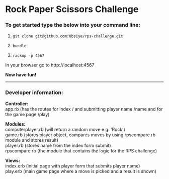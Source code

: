 # Rock Paper Scissors Challenge

### To get started type the below into your command line:

1. ```git clone git@github.com:Obsiye/rps-challenge.git```

2. ```bundle```

3. ```rackup -p 4567```

In your browser go to http://localhost:4567

**Now have fun!**
- - -
### Developer information:

**Controller:**\
app.rb (has the routes for index / and submitting player name /name and for the game page /play)

**Modules:**\
computerplayer.rb (will return a random move e.g. 'Rock')\
game.rb (stores player object, compares moves by using rpscompare.rb module and stores result)\
player.rb (stores name from the index form submit)\
rpscompare.rb (the module that contains the logic for the RPS challenge)

**Views:**\
index.erb (initial page with player form that submits player name)\
play.erb (main game page where a move is picked and a result is shown)
